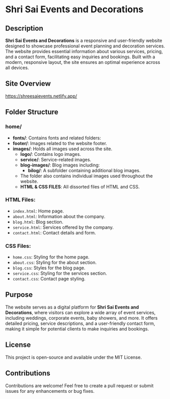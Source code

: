 # Shri Sai Events and Decorations

## Description
**Shri Sai Events and Decorations** is a responsive and user-friendly website designed to showcase professional event planning and decoration services. The website provides essential information about various services, pricing, and a contact form, facilitating easy inquiries and bookings. Built with a modern, responsive layout, the site ensures an optimal experience across all devices. 

## Site Overview
https://shreesaievents.netlify.app/

## Folder Structure

### home/
- **fonts/**: Contains fonts and related folders:  
- **footer/**: Images related to the website footer.
- **images/**: Holds all images used across the site.
  - **logo/**: Contains logo images.
  - **service/**: Service-related images.
  - **blog-images/**: Blog images including:
    - **bilog/**: A subfolder containing additional blog images.
  - The folder also contains individual images used throughout the website.
  - **HTML & CSS FILES**: All dissorted files of HTML and CSS.

### HTML Files:
- `index.html`: Home page.
- `about.html`: Information about the company.
- `blog.html`: Blog section.
- `service.html`: Services offered by the company.
- `contact.html`: Contact details and form.

### CSS Files:
- `home.css`: Styling for the home page.
- `about.css`: Styling for the about section.
- `blog.css`: Styles for the blog page.
- `service.css`: Styling for the services section.
- `contact.css`: Contact page styling.

## Purpose
The website serves as a digital platform for **Shri Sai Events and Decorations**, where visitors can explore a wide array of event services, including weddings, corporate events, baby showers, and more. It offers detailed pricing, service descriptions, and a user-friendly contact form, making it simple for potential clients to make inquiries and bookings.

## License
This project is open-source and available under the MIT License.

## Contributions
Contributions are welcome! Feel free to create a pull request or submit issues for any enhancements or bug fixes.
